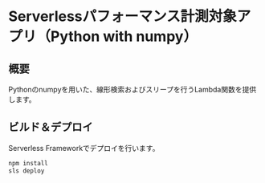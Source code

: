 # Serverlessパフォーマンス計測対象アプリ（Python with numpy）

## 概要

Pythonのnumpyを用いた、線形検索およびスリープを行うLambda関数を提供します。

## ビルド＆デプロイ

Serverless Frameworkでデプロイを行います。

```sh
npm install
sls deploy
```

